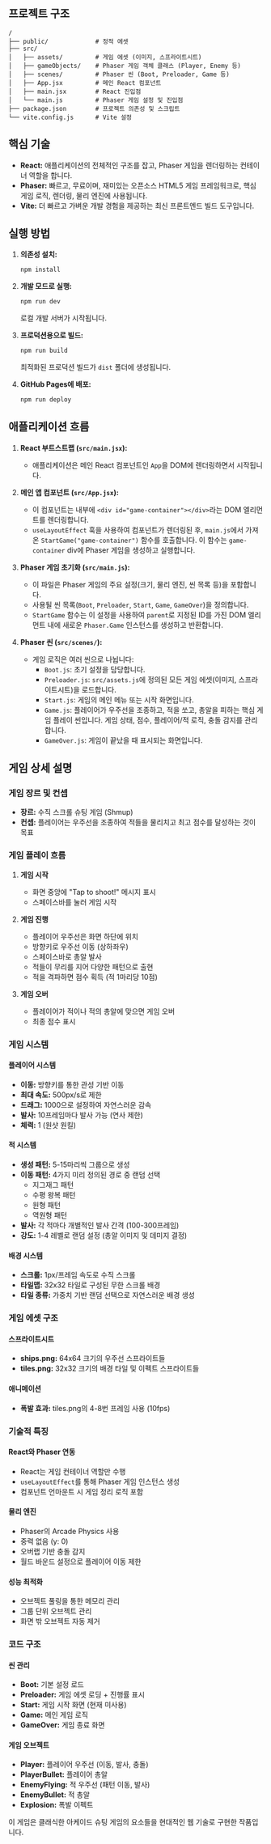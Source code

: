 ## 프로젝트 구조

```
/
├── public/             # 정적 에셋
├── src/
│   ├── assets/         # 게임 에셋 (이미지, 스프라이트시트)
│   ├── gameObjects/    # Phaser 게임 객체 클래스 (Player, Enemy 등)
│   ├── scenes/         # Phaser 씬 (Boot, Preloader, Game 등)
│   ├── App.jsx         # 메인 React 컴포넌트
│   ├── main.jsx        # React 진입점
│   └── main.js         # Phaser 게임 설정 및 진입점
├── package.json        # 프로젝트 의존성 및 스크립트
└── vite.config.js      # Vite 설정
```

## 핵심 기술

- **React:** 애플리케이션의 전체적인 구조를 잡고, Phaser 게임을 렌더링하는 컨테이너 역할을 합니다.
- **Phaser:** 빠르고, 무료이며, 재미있는 오픈소스 HTML5 게임 프레임워크로, 핵심 게임 로직, 렌더링, 물리 엔진에 사용됩니다.
- **Vite:** 더 빠르고 가벼운 개발 경험을 제공하는 최신 프론트엔드 빌드 도구입니다.

## 실행 방법

1.  **의존성 설치:**

    ```bash
    npm install
    ```

2.  **개발 모드로 실행:**

    ```bash
    npm run dev
    ```

    로컬 개발 서버가 시작됩니다.

3.  **프로덕션용으로 빌드:**

    ```bash
    npm run build
    ```

    최적화된 프로덕션 빌드가 `dist` 폴더에 생성됩니다.

4.  **GitHub Pages에 배포:**
    ```bash
    npm run deploy
    ```

## 애플리케이션 흐름

1.  **React 부트스트랩 (`src/main.jsx`):**

    - 애플리케이션은 메인 React 컴포넌트인 `App`을 DOM에 렌더링하면서 시작됩니다.

2.  **메인 앱 컴포넌트 (`src/App.jsx`):**

    - 이 컴포넌트는 내부에 `<div id="game-container"></div>`라는 DOM 엘리먼트를 렌더링합니다.
    - `useLayoutEffect` 훅을 사용하여 컴포넌트가 렌더링된 후, `main.js`에서 가져온 `StartGame("game-container")` 함수를 호출합니다. 이 함수는 `game-container` div에 Phaser 게임을 생성하고 실행합니다.

3.  **Phaser 게임 초기화 (`src/main.js`):**

    - 이 파일은 Phaser 게임의 주요 설정(크기, 물리 엔진, 씬 목록 등)을 포함합니다.
    - 사용될 씬 목록(`Boot`, `Preloader`, `Start`, `Game`, `GameOver`)을 정의합니다.
    - `StartGame` 함수는 이 설정을 사용하여 `parent`로 지정된 ID를 가진 DOM 엘리먼트 내에 새로운 `Phaser.Game` 인스턴스를 생성하고 반환합니다.

4.  **Phaser 씬 (`src/scenes/`):**
    - 게임 로직은 여러 씬으로 나뉩니다:
      - `Boot.js`: 초기 설정을 담당합니다.
      - `Preloader.js`: `src/assets.js`에 정의된 모든 게임 에셋(이미지, 스프라이트시트)을 로드합니다.
      - `Start.js`: 게임의 메인 메뉴 또는 시작 화면입니다.
      - `Game.js`: 플레이어가 우주선을 조종하고, 적을 쏘고, 총알을 피하는 핵심 게임 플레이 씬입니다. 게임 상태, 점수, 플레이어/적 로직, 충돌 감지를 관리합니다.
      - `GameOver.js`: 게임이 끝났을 때 표시되는 화면입니다.

## 게임 상세 설명

### 게임 장르 및 컨셉

- **장르:** 수직 스크롤 슈팅 게임 (Shmup)
- **컨셉:** 플레이어는 우주선을 조종하여 적들을 물리치고 최고 점수를 달성하는 것이 목표

### 게임 플레이 흐름

1. **게임 시작**

   - 화면 중앙에 "Tap to shoot!" 메시지 표시
   - 스페이스바를 눌러 게임 시작

2. **게임 진행**

   - 플레이어 우주선은 화면 하단에 위치
   - 방향키로 우주선 이동 (상하좌우)
   - 스페이스바로 총알 발사
   - 적들이 무리를 지어 다양한 패턴으로 출현
   - 적을 격파하면 점수 획득 (적 1마리당 10점)

3. **게임 오버**
   - 플레이어가 적이나 적의 총알에 맞으면 게임 오버
   - 최종 점수 표시

### 게임 시스템

#### 플레이어 시스템

- **이동:** 방향키를 통한 관성 기반 이동
- **최대 속도:** 500px/s로 제한
- **드래그:** 1000으로 설정하여 자연스러운 감속
- **발사:** 10프레임마다 발사 가능 (연사 제한)
- **체력:** 1 (원샷 원킬)

#### 적 시스템

- **생성 패턴:** 5-15마리씩 그룹으로 생성
- **이동 패턴:** 4가지 미리 정의된 경로 중 랜덤 선택
  - 지그재그 패턴
  - 수평 왕복 패턴
  - 원형 패턴
  - 역원형 패턴
- **발사:** 각 적마다 개별적인 발사 간격 (100-300프레임)
- **강도:** 1-4 레벨로 랜덤 설정 (총알 이미지 및 데미지 결정)

#### 배경 시스템

- **스크롤:** 1px/프레임 속도로 수직 스크롤
- **타일맵:** 32x32 타일로 구성된 무한 스크롤 배경
- **타일 종류:** 가중치 기반 랜덤 선택으로 자연스러운 배경 생성

### 게임 에셋 구조

#### 스프라이트시트

- **ships.png:** 64x64 크기의 우주선 스프라이트들
- **tiles.png:** 32x32 크기의 배경 타일 및 이펙트 스프라이트들

#### 애니메이션

- **폭발 효과:** tiles.png의 4-8번 프레임 사용 (10fps)

### 기술적 특징

#### React와 Phaser 연동

- React는 게임 컨테이너 역할만 수행
- `useLayoutEffect`를 통해 Phaser 게임 인스턴스 생성
- 컴포넌트 언마운트 시 게임 정리 로직 포함

#### 물리 엔진

- Phaser의 Arcade Physics 사용
- 중력 없음 (y: 0)
- 오버랩 기반 충돌 감지
- 월드 바운드 설정으로 플레이어 이동 제한

#### 성능 최적화

- 오브젝트 풀링을 통한 메모리 관리
- 그룹 단위 오브젝트 관리
- 화면 밖 오브젝트 자동 제거

### 코드 구조

#### 씬 관리

- **Boot:** 기본 설정 로드
- **Preloader:** 게임 에셋 로딩 + 진행률 표시
- **Start:** 게임 시작 화면 (현재 미사용)
- **Game:** 메인 게임 로직
- **GameOver:** 게임 종료 화면

#### 게임 오브젝트

- **Player:** 플레이어 우주선 (이동, 발사, 충돌)
- **PlayerBullet:** 플레이어 총알
- **EnemyFlying:** 적 우주선 (패턴 이동, 발사)
- **EnemyBullet:** 적 총알
- **Explosion:** 폭발 이펙트

이 게임은 클래식한 아케이드 슈팅 게임의 요소들을 현대적인 웹 기술로 구현한 작품입니다.
